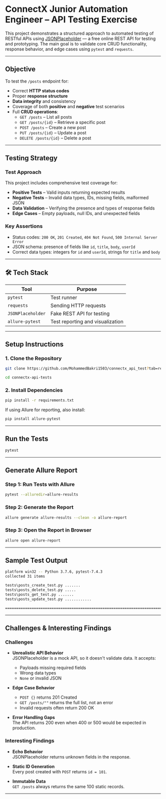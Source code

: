 #  ConnectX Junior Automation Engineer – API Testing Exercise

This project demonstrates a structured approach to automated testing of RESTful APIs using [JSONPlaceholder](https://jsonplaceholder.typicode.com/) — a free online REST API for testing and prototyping. The main goal is to validate core CRUD functionality, response behavior, and edge cases using `pytest` and `requests`.

---

##  Objective

To test the `/posts` endpoint for:

- Correct **HTTP status codes**
- Proper **response structure**
- **Data integrity** and consistency
- Coverage of both **positive** and **negative** test scenarios
- Full **CRUD operations**:
  - `GET /posts` – List all posts
  - `GET /posts/{id}` – Retrieve a specific post
  - `POST /posts` – Create a new post
  - `PUT /posts/{id}` – Update a post
  - `DELETE /posts/{id}` – Delete a post

---

##  Testing Strategy

### Test Approach

This project includes comprehensive test coverage for:

- **Positive Tests** – Valid inputs returning expected results  
- **Negative Tests** – Invalid data types, IDs, missing fields, malformed JSON  
- **Data Validation** – Verifying the presence and types of response fields  
- **Edge Cases** – Empty payloads, null IDs, and unexpected fields

### Key Assertions

- Status codes: `200 OK`, `201 Created`, `404 Not Found`, `500 Internal Server Error`
- JSON schema: presence of fields like `id`, `title`, `body`, `userId`
- Correct data types: integers for `id` and `userId`, strings for `title` and `body`

---

## 🛠 Tech Stack

| Tool             | Purpose                       |
|------------------|-------------------------------|
| `pytest`         | Test runner                   |
| `requests`       | Sending HTTP requests         |
| `JSONPlaceholder`| Fake REST API for testing     |
| `allure-pytest`  | Test reporting and visualization |

---

##  Setup Instructions

### 1.  Clone the Repository

```bash
git clone https://github.com/MohammedBakri1503/connectx_api_test?tab=readme-ov-file
```
```bash
cd connectx-api-tests
```


### 2.  Install Dependencies

```bash
pip install -r requirements.txt
```

If using Allure for reporting, also install:

```bash
pip install allure-pytest
```


---

##  Run the Tests

```bash
pytest
```

---

##  Generate Allure Report

### Step 1: Run Tests with Allure

```bash
pytest --alluredir=allure-results
```

### Step 2: Generate the Report

```bash
allure generate allure-results --clean -o allure-report
```

### Step 3: Open the Report in Browser

```bash
allure open allure-report
```

---

##  Sample Test Output

```bash
platform win32 -- Python 3.7.6, pytest-7.4.3
collected 31 items

tests\posts_create_test.py .......                                                                                     [ 22%]
tests\posts_delete_test.py .....                                                                                       [ 38%]
tests\posts_get_test.py .......                                                                                        [ 61%]
tests\posts_update_test.py ............                                                                                [100%]

============================================================================== 31 passed in 8.27s ==============================================================================
```

---

##  Challenges & Interesting Findings

###  Challenges

- **Unrealistic API Behavior**  
  JSONPlaceholder is a mock API, so it doesn't validate data. It accepts:
  - Payloads missing required fields
  - Wrong data types
  - `None` or invalid JSON

- **Edge Case Behavior**  
  - `POST {}` returns 201 Created
  - `GET /posts/""` returns the full list, not an error
  - Invalid requests often return 200 OK

- **Error Handling Gaps**  
  The API returns 200 even when 400 or 500 would be expected in production.

###  Interesting Findings

- **Echo Behavior**  
  JSONPlaceholder returns unknown fields in the response.

- **Static ID Generation**  
  Every post created with `POST` returns `id = 101`.

- **Immutable Data**  
  `GET /posts` always returns the same 100 static records.

---
